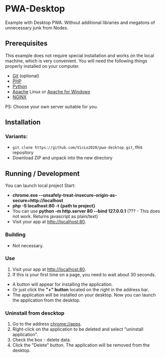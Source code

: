 # PWA-Desktop

Example with Desktop PWA. Without additional libraries and megatons of unnecessary junk from Nodes.

## Prerequisites

This example does not require special installation and works on the local machine, which is very convenient.
You will need the following things properly installed on your computer.

* [Git](http://git-scm.com/) (optional)
* [PHP](https://www.php.net/downloads.php)
* [Python](https://www.python.org/)
* [Apache](https://httpd.apache.org/download.cgi) Linux or [Apache for Windows](https://apache-windows.ru/)
* [NGINX](https://nginx.org/)

PS: Choose your own server suitable for you.

## Installation

### Variants:
* `git clone https://github.com/VicLo2020/pwa-desktop.git`, this repository
* Download ZIP and unpack into the new directory

## Running / Development

You can launch local project
Start:
* **chrome.exe --unsafely-treat-insecure-origin-as-secure=http://localhost**
* **php -S localhost:80 -t {path to project}**
* You can use  **python -m http.server 80 --bind 127.0.0.1**  (??? - This does not work. Returns javascript as plain/text)
* Visit your app at [http://localhost:80](http://localhost:80).

### Building

* Not necessary.

### Use

1. Visit your app at [http://localhost:80](http://localhost:80).
2. If this is your first time on a page, you need to wait about 30 seconds. 

 * A button will appear for installing the application.
 * Or just click the **"+" button** located on the right in the address bar.
 * The application will be installed on your desktop. Now you can launch the application from the desktop.

### Uninstall from descktop

1. Go to the address [chrome://apps](chrome://apps). 
2. Right-click on the application to be deleted and select "uninstall application". 
3. Check the box - delete data. 
4. Click the "Delete" button. The application will be removed from the desktop.
